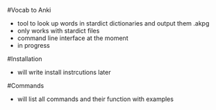 #Vocab to Anki
* tool to look up words in stardict dictionaries and output them .akpg
* only works with stardict files 
* command line interface at the moment
* in progress

#Installation
* will write install instrcutions later

#Commands
* will list all commands and their function with examples
